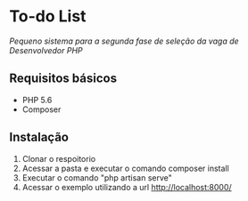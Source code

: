 To-do List
==========

*Pequeno sistema para a segunda fase de seleção da vaga de Desenvolvedor PHP*

Requisitos básicos
------------------

 - PHP 5.6 
 - Composer

Instalação
----------

 1. Clonar o respoitorio
 2. Acessar a pasta e executar o comando composer install
 3. Executar o comando "php artisan serve"
 4. Acessar o exemplo utilizando a url [http://localhost:8000/](http://localhost:8000/)